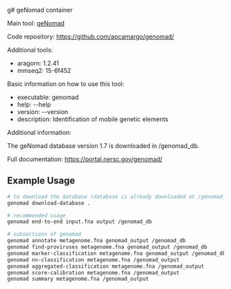 g# geNomad container

Main tool: [geNomad](https://github.com/apcamargo/genomad/)
  
Code repository: https://github.com/apcamargo/genomad/

Additional tools:
- aragorn: 1.2.41
- mmseq2: 15-6f452

Basic information on how to use this tool:
- executable: genomad
- help: --help
- version: --version
- description: Identification of mobile genetic elements

Additional information:

The geNomad database version 1.7 is downloaded in /genomad_db.
  
Full documentation: https://portal.nersc.gov/genomad/

## Example Usage

```bash
# to download the database (database is already downloaded at /genomad_db)
genomad download-database .

# recommended usage
genomad end-to-end input.fna output /genomad_db

# subsections of genomad
genomad annotate metagenome.fna genomad_output /genomad_db
genomad find-proviruses metagenome.fna genomad_output /genomad_db
genomad marker-classification metagenome.fna genomad_output /genomad_db
genomad nn-classification metagenome.fna /genomad_output
genomad aggregated-classification metagenome.fna /genomad_output
genomad score-calibration metagenome.fna /genomad_output
genomad summary metagenome.fna /genomad_output
```
